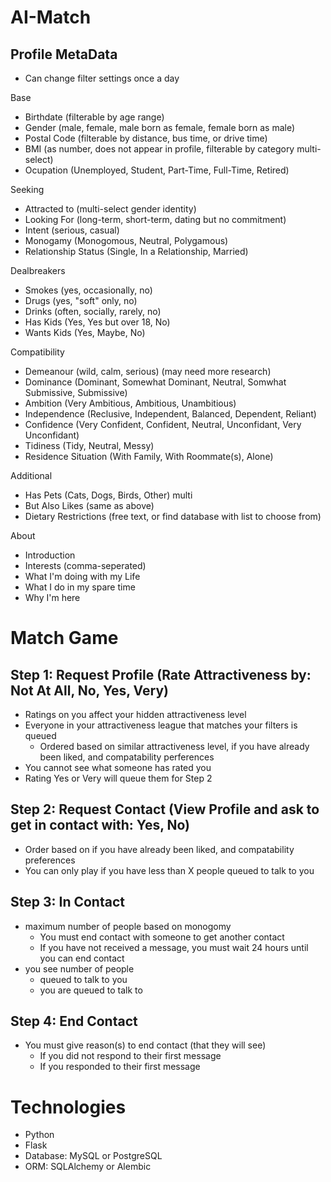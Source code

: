 # AI-Match


## Profile MetaData
- Can change filter settings once a day

Base
- Birthdate (filterable by age range)
- Gender (male, female, male born as female, female born as male)
- Postal Code (filterable by distance, bus time, or drive time)
- BMI (as number, does not appear in profile, filterable by category multi-select)
- Ocupation (Unemployed, Student, Part-Time, Full-Time, Retired)

Seeking
- Attracted to (multi-select gender identity)
- Looking For (long-term, short-term, dating but no commitment)
- Intent (serious, casual)
- Monogamy (Monogomous, Neutral, Polygamous)
- Relationship Status (Single, In a Relationship, Married)

Dealbreakers
- Smokes (yes, occasionally, no)
- Drugs (yes, "soft" only, no)
- Drinks (often, socially, rarely, no)
- Has Kids (Yes, Yes but over 18, No)
- Wants Kids (Yes, Maybe, No)

Compatibility
- Demeanour (wild, calm, serious) (may need more research)
- Dominance (Dominant, Somewhat Dominant, Neutral, Somwhat Submissive, Submissive)
- Ambition (Very Ambitious, Ambitious, Unambitious)
- Independence (Reclusive, Independent, Balanced, Dependent, Reliant)
- Confidence (Very Confident, Confident, Neutral, Unconfidant, Very Unconfidant)
- Tidiness (Tidy, Neutral, Messy)
- Residence Situation (With Family, With Roommate(s), Alone)

Additional
- Has Pets (Cats, Dogs, Birds, Other) multi
- But Also Likes (same as above)
- Dietary Restrictions (free text, or find database with list to choose from)

About
- Introduction
- Interests (comma-seperated)
- What I'm doing with my Life
- What I do in my spare time
- Why I'm here
  
# Match Game

## Step 1: Request Profile (Rate Attractiveness by: Not At All, No, Yes, Very)
  - Ratings on you affect your hidden attractiveness level
  - Everyone in your attractiveness league that matches your filters is queued
    - Ordered based on similar attractiveness level, if you have already been liked, and compatability perferences 
  - You cannot see what someone has rated you
  - Rating Yes or Very will queue them for Step 2
## Step 2: Request Contact (View Profile and ask to get in contact with: Yes, No)
  - Order based on if you have already been liked, and compatability preferences
  - You can only play if you have less than X people queued to talk to you
## Step 3: In Contact
  - maximum number of people based on monogomy
    - You must end contact with someone to get another contact
    - If you have not received a message, you must wait 24 hours until you can end contact
  - you see number of people
    - queued to talk to you
    - you are queued to talk to
## Step 4: End Contact
  - You must give reason(s) to end contact (that they will see)
    - If you did not respond to their first message
    - If you responded to their first message
  
  
# Technologies
- Python
- Flask
- Database: MySQL or PostgreSQL
- ORM: SQLAlchemy or Alembic
  
